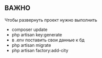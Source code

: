 ## ВАЖНО

<p>Чтобы развернуть проект нужно выполнить</p>

<ul>
    <li>composer update</li>
    <li>php artisan key:generate</li>
    <li>в .env поставить свои данные к бд</li>
    <li>php artisan migrate</li>
    <li>php artisan factory:add-city</li>
</ul>

